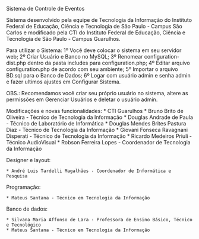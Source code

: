 Sistema de Controle de Eventos

Sistema desenvolvido pela equipe de Tecnologia da Informação do Instituto Federal de Educação, Ciência e Tecnologia de São Paulo - Campus São Carlos
e modificado pela CTI do Instituto Federal de Educação, Ciência e Tecnologia de São Paulo - Campus Guarulhos.

Para utilizar o Sistema:
1º Você deve colocar o sistema em seu servidor web;
2º Criar Usuário e Banco no MySQL;
3º Renomear configuration-dist.php dentro da pasta includes para configuration.php;
4º Editar arquivo configuration.php de acordo com seu ambiente;
5º Importar o arquivo BD.sql para o Banco de Dados;
6º Logar com usuário admin e senha admin e fazer ultimos ajustes em Configurar Sistema.

OBS.: Recomendamos você criar seu próprio usuário no sistema, altere as permissões em Gerenciar Usuários e deletar o usuário admin.


Modificações e novas funcionalidades:
	* CTI Guarulhos
		* Bruno Brito de Oliveira - Técnico de Tecnologia da Informação
		* Douglas Andrade de Paula - Técnico de Laboratório de Informática
		* Douglas Mendes Brites Pastura Diaz - Técnico de Tecnologia da Informação
		* Giovani Fonseca Ravagnani Disperati - Técnico de Tecnologia da Informação
		* Ricardo Medeiros Priuli - Técnico AudioVisual
		* Robson Ferreira Lopes - Coordenador de Tecnologia da Informação



Designer e layout:

    * André Luis Tardelli Magalhães - Coordenador de Informática e Pesquisa



Programação:

    * Mateus Santana - Técnico em Tecnologia da Informação



Banco de dados:

    * Silvana Maria Affonso de Lara - Professora de Ensino Básico, Técnico e Tecnológico
    * Mateus Santana - Técnico em Tecnologia da Informação

